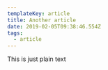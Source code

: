 ```yaml
---
templateKey: article
title: Another article
date: 2019-02-05T09:38:46.554Z
tags:
  - article
---
```

This is just plain text

